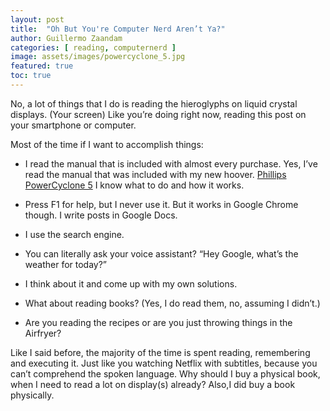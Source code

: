 ```yaml
---
layout: post
title:  "Oh But You're Computer Nerd Aren’t Ya?"
author: Guillermo Zaandam
categories: [ reading, computernerd ]
image: assets/images/powercyclone_5.jpg
featured: true
toc: true
---
```



No, a lot of things that I do is reading the hieroglyphs on liquid crystal displays. (Your screen) Like you’re doing right now, reading this post on  your smartphone or computer.

Most of the time if I want to accomplish things:

- I read the manual that is included with almost every purchase.
Yes, I’ve read the manual that was included with my new hoover.
[Phillips PowerCyclone 5](https://www.philips.nl/c-p/FC9331_09R1/powerpro-compact-stofzuiger-zonder-stofzak-refurbished) I know what to do and how it works.

- Press F1 for help, but I never use it. But it works in Google Chrome though. I write posts in Google Docs.

- I use the search engine.

- You can literally ask your voice assistant? “Hey Google, what’s the weather for today?”

- I think about it and come up with my own solutions.

- What about reading books? (Yes, I do read them, no, assuming I didn’t.)

- Are you reading the recipes or are you just throwing things in the Airfryer?

Like I said before, the majority of the time is spent reading, remembering and executing it.
Just like you watching Netflix with subtitles, because you can’t comprehend the spoken language. Why should I buy a physical book, when I need to read a lot on display(s) already? Also,I did buy a book physically.